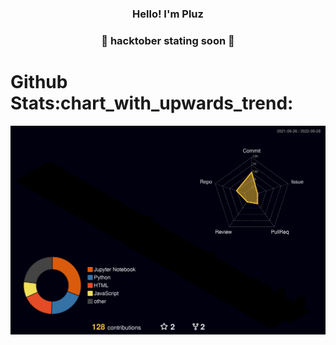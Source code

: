

<h3 align="center">Hello! I'm Pluz</h3>
<h3 align="center"> &#127875; hacktober stating soon &#127875; </h3>
<h1>Github Stats:chart_with_upwards_trend:</h1>


![](./profile-3d-contrib/profile-night-rainbow.svg)




